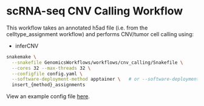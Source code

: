 # scRNA-seq CNV Calling Workflow
This workflow takes an annotated h5ad file (i.e. from the celltype_assignment workflow) and performs CNV/tumor cell calling using:
- inferCNV

```bash
snakemake \
  --snakefile GenomicsWorkflows/workflows/cnv_calling/Snakefile \
  --cores 32 --max-threads 32 \
  --configfile config.yaml \
  --software-deployment-method apptainer \   # or --software-deployment-method conda
  insert_{method}_assignments
```

View an example config file [here](config.yaml).
